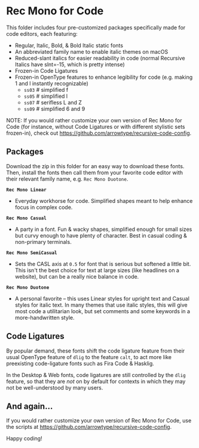 # Rec Mono for Code

This folder includes four pre-customized packages specifically made for code editors, each featuring:
- Regular, Italic, Bold, & Bold Italic static fonts
- An abbreviated family name to enable italic themes on macOS
- Reduced-slant italics for easier readability in code (normal Recursive Italics have slnt=-15, which is pretty intense)
- Frozen-in Code Ligatures
- Frozen-in OpenType features to enhance legibility for code (e.g. making 1 and l instantly recognizable)
  - `ss03` # simplified f
  - `ss05` # simplified l
  - `ss07` # serifless L and Z
  - `ss09` # simplified 6 and 9

NOTE: If you would rather customize your own version of Rec Mono for Code (for instance, without Code Ligatures or with different stylistic sets frozen-in), check out https://github.com/arrowtype/recursive-code-config.


## Packages

Download the zip in this folder for an easy way to download these fonts. Then, install the fonts then call them from your favorite code editor with their relevant family name, e.g. `Rec Mono Duotone`.

**`Rec Mono Linear`**
- Everyday workhorse for code. Simplified shapes meant to help enhance focus in complex code.

**`Rec Mono Casual`**
- A party in a font. Fun & wacky shapes, simplified enough for small sizes but curvy enough to have plenty of character. Best in casual coding & non-primary terminals.

**`Rec Mono SemiCasual`**
- Sets the CASL axis at `0.5` for font that is serious but softened a little bit. This isn't the best choice for text at large sizes (like headlines on a website), but can be a really nice balance in code.

**`Rec Mono Duotone`**
- A personal favorite – this uses Linear styles for upright text and Casual styles for italic text. In many themes that use italic styles, this will give most code a utilitarian look, but set comments and some keywords in a more-handwritten style.


## Code Ligatures

By popular demand, these fonts shift the code ligature feature from their usual OpenType feature of `dlig` to the feature `calt`, to act more like preexisting code-ligature fonts such as Fira Code & Hasklig.

In the Desktop & Web fonts, code ligatures are still controlled by the `dlig` feature, so that they are *not* on by default for contexts in which they may not be well-understood by many users.

## And again...

If you would rather customize your own version of Rec Mono for Code, use the scripts at https://github.com/arrowtype/recursive-code-config. 

Happy coding!
